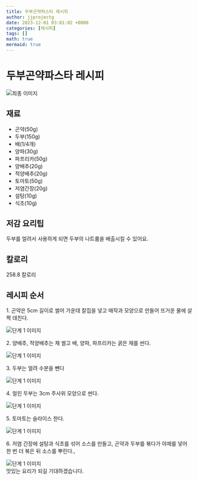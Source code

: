 ```yaml
---
title: 두부곤약파스타 레시피
author: jjprojectg
date: 2023-12-01 03:01:02 +0000
categories: [레시피]
tags: []
math: true
mermaid: true
---
```

<meta name="og:type" content="website"/>
<meta charset="UTF-8"/>
<div class="header">
  <h1>두부곤약파스타 레시피</h1>
</div>

<div class="container my-4">
  <div class="row">
    <div class="col-12 col-md-6">
      <div class="recipe-image">
        <img src="http://www.foodsafetykorea.go.kr/uploadimg/cook/10_00623_2.png" class="step-image" alt="최종 이미지"/>
      </div>
    </div>
    <div class="col-12 col-md-6">
      <div class="ingredients">
        <h2>재료</h2>
        <ul class="card">
          <li> 곤약(50g) </li>
          <li>  두부(150g) </li>
          <li>  배(1/4개) </li>
          <li>  양파(30g) </li>
          <li>  파프리카(50g) </li>
          <li> 양배추(20g) </li>
          <li>  적양배추(20g) </li>
          <li>  토마토(50g) </li>
          <li>  저염간장(20g) </li>
          <li> 설탕(10g) </li>
          <li>  식초(10g) </li>
</ul>
      </div>
    </div>
    <div class="col-12 col-md-6">
      <div class="ingredients">
        <h2>저감 요리팁</h2>
        <div class="card"> 
          <p>
            두부를 얼려서 사용하게 되면 두부의 나트륨을 배출시킬 수 있어요.
          </p>
        </div>
      </div>
      <div class="ingredients">
        <h2>칼로리</h2>
        <div class="card"> 
          <p>
            258.8 칼로리
          </p>
        </div>
      </div>
    </div>
  </div>

  <h2 class="my-4">레시피 순서</h2>
  <div class="card recipe-card">
    <div class="card-body recipe-step">
      <p class="card-text step-description">1. 곤약은 5cm 길이로 썰어 가운데
칼집을 넣고 매작과 모양으로 만들어
뜨거운 물에 살짝 데친다.</p>
      <img src="http://www.foodsafetykorea.go.kr/uploadimg/cook/20_00623_1.png" alt="단계 1 이미지" class="step-image"/>
    </div>
  </div>
  <div class="card recipe-card">
    <div class="card-body recipe-step">
      <p class="card-text step-description">2. 양배추, 적양배추는 채 썰고 배, 양파,
파프리카는 굵은 채를 썬다.</p>
      <img src="http://www.foodsafetykorea.go.kr/uploadimg/cook/20_00623_2.png" alt="단계 1 이미지" class="step-image"/>
    </div>
  </div>
  <div class="card recipe-card">
    <div class="card-body recipe-step">
      <p class="card-text step-description">3. 두부는 얼려 수분을 뺀다</p>
      <img src="http://www.foodsafetykorea.go.kr/uploadimg/cook/20_00623_3.png" alt="단계 1 이미지" class="step-image"/>
    </div>
  </div>
  <div class="card recipe-card">
    <div class="card-body recipe-step">
      <p class="card-text step-description">4. 얼린 두부는 3cm 주사위 모양으로
썬다.</p>
      <img src="http://www.foodsafetykorea.go.kr/uploadimg/cook/20_00623_4.png" alt="단계 1 이미지" class="step-image"/>
    </div>
  </div>
  <div class="card recipe-card">
    <div class="card-body recipe-step">
      <p class="card-text step-description">5. 토마토는 슬라이스 한다.</p>
      <img src="http://www.foodsafetykorea.go.kr/uploadimg/cook/20_00623_5.png" alt="단계 1 이미지" class="step-image"/>
    </div>
  </div>
  <div class="card recipe-card">
    <div class="card-body recipe-step">
      <p class="card-text step-description">6. 저염 간장에 설탕과 식초를 섞어
소스를 만들고, 곤약과 두부를 볶다가
야채를 넣어 한 번 더 볶은 뒤 소스를
뿌린다.,</p>
      <img src="http://www.foodsafetykorea.go.kr/uploadimg/cook/20_00623_6.png" alt="단계 1 이미지" class="step-image"/>
    </div>
  </div>

</div>
맛있는 요리가 되길 기대하겠습니다.
